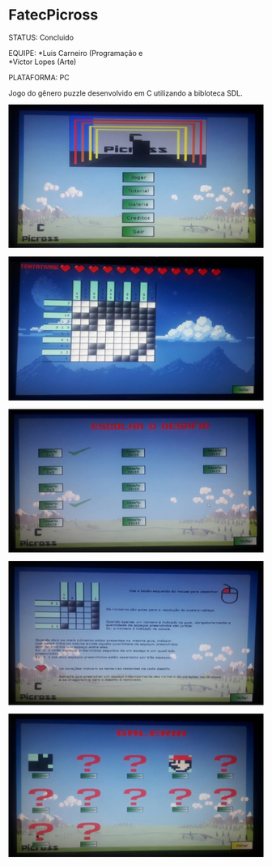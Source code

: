 # FatecPicross

STATUS: Concluido

EQUIPE: *Luis Carneiro (Programação e  
        *Victor Lopes (Arte)

PLATAFORMA: PC

Jogo do gênero puzzle desenvolvido em C utilizando a bibloteca SDL.

![](Imagens/fatec_picross_3.png)

![](Imagens/fatec_picross_2.png)

![](Imagens/fatec_picross_1.png)

![](Imagens/fatec_picross_4.png)

![](Imagens/fatec_picross_5.png)
